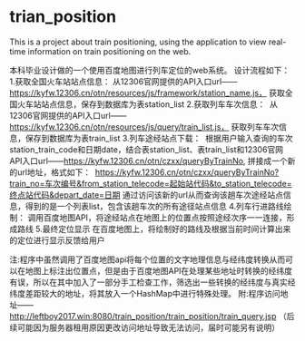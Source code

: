 # trian_position
This is a project about train positioning, using the application to view real-time information on train positioning on the web.

本科毕业设计做的一个使用百度地图进行列车定位的web系统。
设计流程如下：
1.获取全国火车站站点信息：
  从12306官网提供的API入口url——https://kyfw.12306.cn/otn/resources/js/framework/station_name.js， 获取全国火车站站点信息，保存到数据库为表station_list
2.获取列车车次信息：
  从12306官网提供的API入口url——https://kyfw.12306.cn/otn/resources/js/query/train_list.js， 获取列车车次信息，保存到数据库为表train_list
3.列车途经站点下载：
  根据用户输入查询的车次station_train_code和日期date，结合表station_list、表train_list和12306官网API入口url——https://kyfw.12306.cn/otn/czxx/queryByTrainNo, 拼接成一个新的url地址，格式如下：
  https://kyfw.12306.cn/otn/czxx/queryByTrainNo?train_no=车次编号&from_station_telecode=起始站代码&to_station_telecode=终点站代码&depart_date=日期
  通过访问该新的url从而查询该趟车次途经站点信息，得到的是一个列表list，包含该趟车次的所有途径站点信息
4.列车行进路线绘制：
  调用百度地图API，将途经站点在地图上的位置点按照途经次序一一连接，形成路线
5.最终定位显示
  在百度地图上，将绘制好的路线及根据当前时间计算出来的定位进行显示反馈给用户

注:程序中虽然调用了百度地图api将每个位置的文字地理信息与经纬度转换从而可以在地图上标注出位置点，但是由于百度地图API在处理某些地址时转换的经纬度有误，所以在其中加入了一部分手工检查工作，筛选出一些转换的经纬度与真实经纬度差距较大的地址，将其放入一个HashMap中进行特殊处理。
附:程序访问地址——http://leftboy2017.win:8080/train_position/train_position/train_query.jsp
（后续可能因为服务器租用原因更改访问地址导致无法访问，届时可能另有说明）





  
